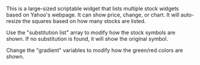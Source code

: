 This is a large-sized scriptable widget that lists multiple stock widgets based on Yahoo's webpage. It can show price, change, or chart.
It will auto-resize the squares based on how many stocks are listed.

Use the "substitution list" array to modify how the stock symbols are shown. If no substitution is found, it will show the original symbol.

Change the "gradient" variables to modify how the green/red colors are shown.

